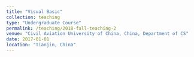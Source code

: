 ```yaml
---
title: "Visual Basic"
collection: teaching
type: "Undergraduate Course"
permalink: /teaching/2018-fall-teaching-2
venue: "Civil Aviation University of China, China, Department of CS"
date: 2017-01-01
location: "Tianjin, China"
---
```

